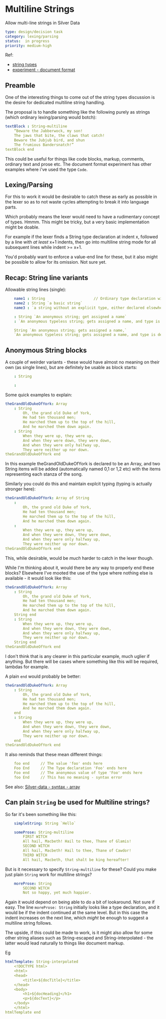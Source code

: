Multiline Strings
=================

Allow multi-line strings in Silver Data

```yaml
type: design/decision task
category: lexing/parsing
status:  in progress
priority: medium-high
```


Ref:
* [string types](./string%20types.md)
* [experiment - document format](../../wiki/silver-data/example/experiment%20-%20document%20format.md)

Preamble
--------

One of the interesting things to come out of the string types discussion is the desire for dedicated multiline string handling.

The proposal is to handle something like the following purely as strings (which ordinary lexing/parsing would botch):

```yaml
textBlock : String-multiline
	“Beware the Jabberwock, my son!
	The jaws that bite, the claws that catch!
	Beware the Jubjub bird, and shun
	The frumious Bandersnatch!”
textBlock end
```

This could be useful for things like code blocks, markup, comments, ordinary text and prose etc.
The document format experiment has other examples where i've used the type `Code`.


Lexing/Parsing
--------------

For this to work it would be desirable to catch these as early as possible in the lexer so as to not waste cycles attempting to break it into language parts.

Which probably means the lexer would need to have a rudimentary concept of types.
Hmmm.
This might be tricky, but a very basic implementation might be doable.

For example if the lexer finds a String type declaration at indent x, followed by a line with *at least* x+1 indents, then go into multiline string mode for all subsequent lines while indent >= x+1.

You'd probably want to enforce a value-end line for these, but it also might be possible to allow for its omission.
Not sure yet.


Recap: String line variants
---------------------------

Allowable string lines (single):

```yaml
	name1 : String						// Ordinary type declaration without value
	name2 : String `a basic string`
	name3 : `a string without an explicit type, either declared elsewhere, or implied`

	: String `An anonymous string; get assigned a name`
	: `An anonymous typeless string; gets assigned a name, and type is declared elsewhere or implied`

	String `An anonymous string; gets assigned a name,`
	`An anonymous typeless string; gets assigned a name, and type is declared elsewhere or implied`
```


Anonymous String blocks
-----------------------

A couple of weirder variants - these would have almost no meaning on their own (as single lines), but are definitely be usable as block starts:
```yaml
	: String

	:
```

Some quick examples to explain:
```yaml
theGrandOldDukeOfYork: Array
	: String
		Oh, the grand old Duke of York,
		He had ten thousand men;
		He marched them up to the top of the hill,
		And he marched them down again.
	: String
		When they were up, they were up,
		And when they were down, they were down,
		And when they were only halfway up,
		They were neither up nor down.
theGrandOldDukeOfYork end
```

In this example theGrandOldDukeOfYork is declared to be an Array, and two String items will be added (automatically named 0,1 or 1,2 etc) with the items representing each stanza of the song.

Similarly you could do this and maintain explcit typing (typing is actually stronger here):
```yaml
theGrandOldDukeOfYork: Array of String
	:
		Oh, the grand old Duke of York,
		He had ten thousand men;
		He marched them up to the top of the hill,
		And he marched them down again.
	:
		When they were up, they were up,
		And when they were down, they were down,
		And when they were only halfway up,
		They were neither up nor down.
theGrandOldDukeOfYork end
```

This, while desirable, would be *much* harder to catch in the lexer though.

While I'm thinking about it, would there be any way to properly end these blocks? Elsewhere I've mooted the use of the type where nothing else is available - it would look like this:

```yaml
theGrandOldDukeOfYork: Array
	: String
		Oh, the grand old Duke of York,
		He had ten thousand men;
		He marched them up to the top of the hill,
		And he marched them down again.
	String end
	: String
		When they were up, they were up,
		And when they were down, they were down,
		And when they were only halfway up,
		They were neither up nor down.
	String end
theGrandOldDukeOfYork end
```

I don't think that is any clearer in this particular example, much uglier if anything.
But there will be cases where something like this will be required, lambdas for example.

A plain `end` would probably be better:
```yaml
theGrandOldDukeOfYork: Array
	: String
		Oh, the grand old Duke of York,
		He had ten thousand men;
		He marched them up to the top of the hill,
		And he marched them down again.
	end
	: String
		When they were up, they were up,
		And when they were down, they were down,
		And when they were only halfway up,
		They were neither up nor down.
	end
theGrandOldDukeOfYork end
```

It also reminds that these mean different things:
```yaml
	foo end		// The value 'foo' ends here
	Foo End		// The Type declaration 'Foo' ends here
	Foo end		// The anonymous value of type 'Foo' ends here
	foo End		// This has no meaning - syntax error
```
See also: [Silver-data - syntax - array](../../wiki/silver-data/syntax/array.md)


Can plain `String` be used for Multiline strings?
-------------------------------------------

So far it's been something like this:

```yaml
	simpleString: String `Hello`

	someProse: String-multiline
		FIRST WITCH
		All hail, Macbeth! Hail to thee, Thane of Glamis!
		SECOND WITCH
		All hail, Macbeth! Hail to thee, Thane of Cawdor!
		THIRD WITCH
		All hail, Macbeth, that shalt be king hereafter!
```

But is it necessary to specify `String-multiline` for these?
Could you make just plain `String` work for multiline strings?

```yaml
	moreProse: String
		SECOND WITCH
		Not so happy, yet much happier.
```

Again it would depend on being able to do a bit of lookaround.
Not sure if easy.
The line `moreProse: String` initially looks like a type declaration, and it would be if the indent continued at the same level.
But in this case the indent increases on the next line, which *might* be enough to suggest a multiline string follows.

The upside, if this could be made to work, is it might also allow for some other string aliases such as String-escaped and String-interpolated - the latter would lead naturally to things like document markup.

Eg
```yaml
htmlTemplate: String-interpolated
	<!DOCTYPE html>
	<html>
	<head>
		<title>${docTitle}</title>
	</head>
	<body>
		<h1>${docHeading}</h1>
		<p>${docText}</p>
	</body>
	</html>
htmlTemplate end
```


